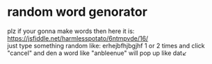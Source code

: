 # random word genorator

plz if your gonna make words then here it is:         
https://jsfiddle.net/harmlesspotato/6ntmpvde/16/    
just type something random like: erhejbfhjbgjhf 1 or 2 times and click "cancel" and den a word like "anbleenue" will pop up like dat↙

